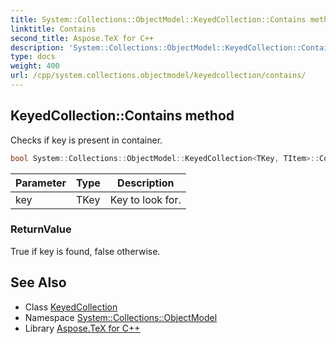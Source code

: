 ```yaml
---
title: System::Collections::ObjectModel::KeyedCollection::Contains method
linktitle: Contains
second_title: Aspose.TeX for C++
description: 'System::Collections::ObjectModel::KeyedCollection::Contains method. Checks if key is present in container in C++.'
type: docs
weight: 400
url: /cpp/system.collections.objectmodel/keyedcollection/contains/
---
```

## KeyedCollection::Contains method


Checks if key is present in container.

```cpp
bool System::Collections::ObjectModel::KeyedCollection<TKey, TItem>::Contains(TKey key)
```


| Parameter | Type | Description |
| --- | --- | --- |
| key | TKey | Key to look for. |

### ReturnValue

True if key is found, false otherwise.

## See Also

* Class [KeyedCollection](../)
* Namespace [System::Collections::ObjectModel](../../)
* Library [Aspose.TeX for C++](../../../)
